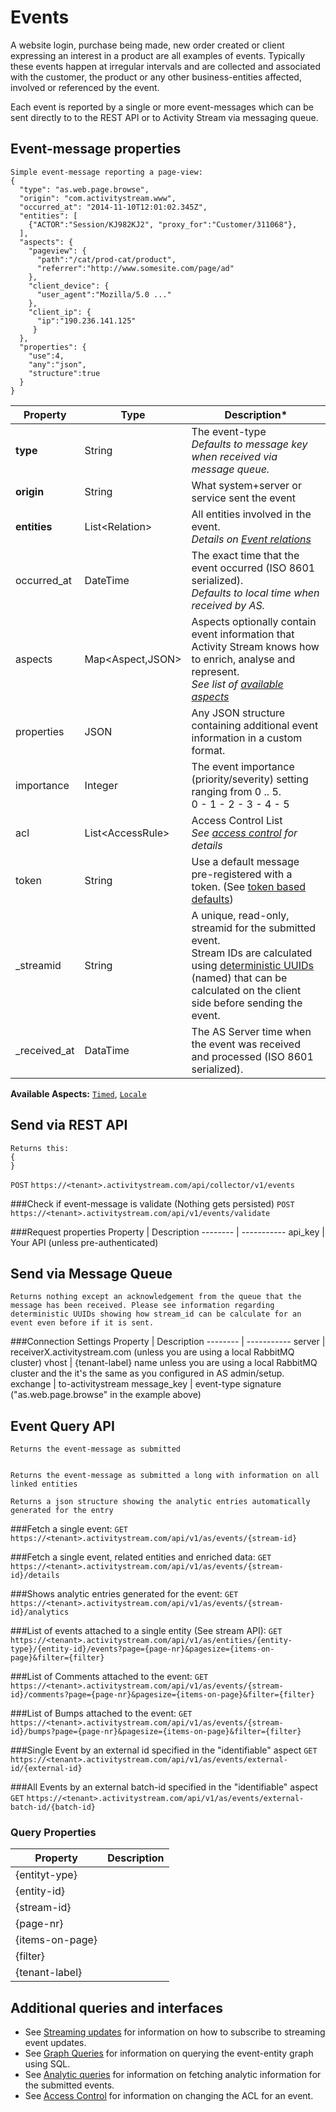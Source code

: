 # Events
A website login, purchase being made, new order created or client expressing an interest in a product are all examples of events. Typically these events happen at irregular intervals and are collected and associated with the customer, the product or any other business-entities affected, involved or referenced by the event.

Each event is reported by a single or more event-messages which can be sent directly to to the REST API or to Activity Stream via messaging queue.

## Event-message properties
```shell
Simple event-message reporting a page-view:
{
  "type": "as.web.page.browse",
  "origin": "com.activitystream.www",   
  "occurred_at": "2014-11-10T12:01:02.345Z",
  "entities": [
    {"ACTOR":"Session/KJ982KJ2", "proxy_for":"Customer/311068"},
  ],
  "aspects": {
    "pageview": {
      "path":"/cat/prod-cat/product",
      "referrer":"http://www.somesite.com/page/ad"
    },
    "client_device": {
      "user_agent":"Mozilla/5.0 ..."
    },
    "client_ip": {
      "ip":"190.236.141.125"
     }
  },
  "properties": {
    "use":4,
    "any":"json",
    "structure":true
  }
}
```

Property | Type | Description\*
-------- | ---- | -----------
**type** | String | The event-type </br>*Defaults to message key when received via message queue.*
**origin** | String | What system+server or service sent the event
**entities** | List\<Relation\> | All entities involved in the event.</br>*Details on [Event relations](#Event-relations)*
occurred_at| DateTime | The exact time that the event occurred (ISO 8601 serialized).</br>*Defaults to local time when received by AS.*
aspects| Map\<Aspect,JSON\>| Aspects optionally contain event information that Activity Stream knows how to enrich, analyse and represent.</br>*See list of [available aspects](#aspects)*
properties | JSON | Any JSON structure containing additional event information in a custom format.
importance | Integer | The event importance (priority/severity) setting ranging from 0 .. 5.</br>0 - 1 - 2 - 3 - 4 - 5
acl | List\<AccessRule\> | Access Control List</br>*See [access control](#access-control) for details*
token | String | Use a default message pre-registered with a token. (See [token based defaults](#message-defaults-using-token))
\_streamid | String | A unique, read-only, streamid for the submitted event.</br>Stream IDs are calculated using [deterministic UUIDs]() (named) that can be calculated on the client side before sending the event.
\_received_at | DataTime | The AS Server time when the event was received and processed (ISO 8601 serialized).

**Available Aspects:** [`Timed`](#timed), [`Locale`](#timed)

## Send via REST API
```shell
Returns this:
{
}
```
`POST` `https://<tenant>.activitystream.com/api/collector/v1/events`

###Check if event-message is validate (Nothing gets persisted)
`POST` `https://<tenant>.activitystream.com/api/v1/events/validate`

###Request properties
Property | Description
-------- | -----------
api_key  | Your API (unless pre-authenticated)
   
## Send via Message Queue
```shell
Returns nothing except an acknowledgement from the queue that the message has been received. Please see information regarding deterministic UUIDs showing how stream_id can be calculate for an event even before if it is sent.   
```
###Connection Settings
Property | Description
-------- | -----------
server | receiverX.activitystream.com (unless you are using a local RabbitMQ cluster)
vhost | {tenant-label} name unless you are using a local RabbitMQ cluster and the it's the same as you configured in AS admin/setup.
exchange | to-activitystream
message_key | event-type signature ("as.web.page.browse" in the example above)

## Event Query API
```shell
Returns the event-message as submitted


Returns the event-message as submitted a long with information on all linked entities

Returns a json structure showing the analytic entries automatically generated for the entry
```

###Fetch a single event:
`GET` `https://<tenant>.activitystream.com/api/v1/as/events/{stream-id}`

###Fetch a single event, related entities and enriched data:
`GET` `https://<tenant>.activitystream.com/api/v1/as/events/{stream-id}/details`

###Shows analytic entries generated for the event:
`GET` `https://<tenant>.activitystream.com/api/v1/as/events/{stream-id}/analytics` 

###List of events attached to a single entity (See stream API):
`GET` `https://<tenant>.activitystream.com/api/v1/as/entities/{entity-type}/{entity-id}/events?page={page-nr}&pagesize={items-on-page}&filter={filter}` 

###List of Comments attached to the event:
`GET` `https://<tenant>.activitystream.com/api/v1/as/events/{stream-id}/comments?page={page-nr}&pagesize={items-on-page}&filter={filter}` 

###List of Bumps attached to the event:
`GET` `https://<tenant>.activitystream.com/api/v1/as/events/{stream-id}/bumps?page={page-nr}&pagesize={items-on-page}&filter={filter}` 

###Single Event by an external id specified in the "identifiable" aspect
`GET` `https://<tenant>.activitystream.com/api/v1/as/events/external-id/{external-id}` 

###All Events by an external batch-id specified in the "identifiable" aspect
`GET` `https://<tenant>.activitystream.com/api/v1/as/events/external-batch-id/{batch-id}` 

### Query Properties
Property | Description
-------- | -----------
{entityt-ype} |  
{entity-id} |
{stream-id} |
{page-nr} |
{items-on-page} |
{filter} |
{tenant-label} | 


## Additional queries and interfaces
* See [Streaming updates]() for information on how to subscribe to streaming event updates.
* See [Graph Queries]() for information on querying the event-entity graph using SQL.
* See [Analytic queries]() for information on fetching analytic information for the submitted events.
* See [Access Control]() for information on changing the ACL for an event.

